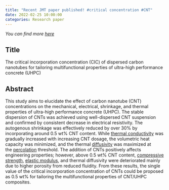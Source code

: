 ```yaml
---
title: "Recent JMT paper published! #critical concentration #CNT"
date: 2022-02-25 10:00:00
categories: Research paper
---
```


*You can find more [here](https://www.sciencedirect.com/science/article/pii/S2238785422002757?via%3Dihub)*

## Title
The critical incorporation concentration (CIC) of dispersed carbon nanotubes for tailoring multifunctional properties of ultra-high performance concrete (UHPC)
## Abstract
This study aims to elucidate the effect of carbon nanotube (CNT) concentrations on the mechanical, electrical, shrinkage, and thermal properties of ultra-high performance concrete (UHPC). The stable dispersion of CNTs was achieved using well-dispersed CNT suspension and confirmed by consistent decrease in electrical resistivity. The autogenous shrinkage was effectively reduced by over 30% by incorporating around 0.5 wt% CNT content. While [thermal conductivity](https://www.sciencedirect.com/topics/materials-science/thermal-conductivity "Learn more about thermal conductivity from ScienceDirect's AI-generated Topic Pages") was gradually increased with increasing CNT dosage, the volumetric heat capacity was minimized, and the thermal [diffusivity](https://www.sciencedirect.com/topics/materials-science/diffusivity "Learn more about diffusivity from ScienceDirect's AI-generated Topic Pages") was maximized at the [percolation](https://www.sciencedirect.com/topics/materials-science/percolation "Learn more about percolation from ScienceDirect's AI-generated Topic Pages") threshold. The addition of CNTs positively affects engineering properties; however, above 0.5 wt% CNT content, [compressive strength](https://www.sciencedirect.com/topics/materials-science/compressive-strength "Learn more about compressive strength from ScienceDirect's AI-generated Topic Pages"), [elastic modulus](https://www.sciencedirect.com/topics/materials-science/elastic-moduli "Learn more about elastic modulus from ScienceDirect's AI-generated Topic Pages"), and thermal diffusivity were deteriorated mainly due to higher porosity from reduced fluidity. From these results, the single value of the critical incorporation concentration of CNTs could be proposed as 0.5 wt% for tailoring the multifunctional properties of CNT/UHPC composites.